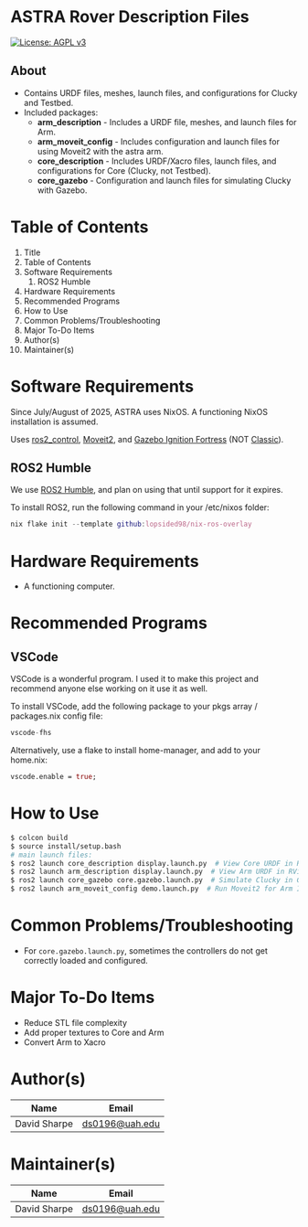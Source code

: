 # ASTRA Rover Description Files
[![License: AGPL v3](https://img.shields.io/badge/License-AGPL_v3-blue.svg)](https://www.gnu.org/licenses/agpl-3.0)

## About
- Contains URDF files, meshes, launch files, and configurations for Clucky and Testbed.
- Included packages:
    - **arm_description** - Includes a URDF file, meshes, and launch files for Arm.
    - **arm_moveit_config** - Includes configuration and launch files for using Moveit2 with the astra arm.
    - **core_description** - Includes URDF/Xacro files, launch files, and configurations for Core (Clucky, not Testbed).
    - **core_gazebo** - Configuration and launch files for simulating Clucky with Gazebo.

# Table of Contents
1. Title
2. Table of Contents
3. Software Requirements
    1. ROS2 Humble
4. Hardware Requirements
5. Recommended Programs
6. How to Use
7. Common Problems/Troubleshooting
8. Major To-Do Items
9. Author(s) 
10. Maintainer(s)

# Software Requirements 
Since July/August of 2025, ASTRA uses NixOS. A functioning NixOS installation is assumed.

Uses [ros2_control](https://control.ros.org/humble/index.html), [Moveit2](https://moveit.picknik.ai/main/index.html), and [Gazebo Ignition Fortress](https://gazebosim.org/docs/fortress/getstarted/) (NOT [Classic](https://classic.gazebosim.org/)).

## ROS2 Humble
We use [ROS2 Humble](https://docs.ros.org/en/humble/index.html), and plan on using that until support for it expires. 

To install ROS2, run the following command in your /etc/nixos folder:
```nix
nix flake init --template github:lopsided98/nix-ros-overlay
```

# Hardware Requirements 
- A functioning computer.

# Recommended Programs

## VSCode
VSCode is a wonderful program. I used it to make this project and recommend anyone else working on it use it as well. 

To install VSCode, add the following package to your pkgs array / packages.nix config file:
```nix
vscode-fhs
```
Alternatively, use a flake to install home-manager, and add to your home.nix:
```nix
vscode.enable = true;
```

# How to Use
```bash
$ colcon build
$ source install/setup.bash
# main launch files:
$ ros2 launch core_description display.launch.py  # View Core URDF in RViz
$ ros2 launch arm_description display.launch.py  # View Arm URDF in RViz
$ ros2 launch core_gazebo core.gazebo.launch.py  # Simulate Clucky in Gazebo with diff_drive_controller
$ ros2 launch arm_moveit_config demo.launch.py  # Run Moveit2 for Arm IK
```

# Common Problems/Troubleshooting
  
- For `core.gazebo.launch.py`, sometimes the controllers do not get correctly loaded and configured.

# Major To-Do Items
- Reduce STL file complexity
- Add proper textures to Core and Arm
- Convert Arm to Xacro

# Author(s)
|Name| Email |
|--|--|
| David Sharpe | ds0196@uah.edu |

# Maintainer(s)
|Name| Email |
|--|--|
| David Sharpe | ds0196@uah.edu |